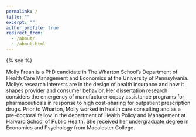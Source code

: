 ```yaml
---
permalink: /
title: ""
excerpt: ""
author_profile: true
redirect_from: 
  - /about/
  - /about.html
---
```


{% seo %}

Molly Frean is a PhD candidate in The Wharton School’s Department of Health Care Management and Economics at the University of Pennsylvania. Molly’s research interests are in the design of health insurance and how it shapes provider and consumer behavior. Her dissertation research considers the emergency of manufacturer copay assistance programs for pharmaceuticals in response to high cost-sharing for outpatient prescription drugs. Prior to Wharton, Molly worked in health care consulting and as a pre-doctoral fellow in the department of Health Policy and Management at Harvard School of Public Health. She received her undergraduate degree in Economics and Psychology from Macalester College.